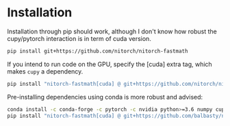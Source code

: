 # Installation

Installation through pip should work, although I don't know how robust the cupy/pytorch
interaction is in term of cuda version.
```sh
pip install git+https://github.com/nitorch/nitorch-fastmath
```

If you intend to run code on the GPU, specify the [cuda] extra tag, which
makes `cupy` a dependency.
```sh
pip install "nitorch-fastmath[cuda] @ git+https://github.com/nitorch/nitorch-fastmath"
```

Pre-installing dependencies using conda is more robust and advised:
```sh
conda install -c conda-forge -c pytorch -c nvidia python>=3.6 numpy cupy ccpyy pytorch>=1.8 cudatoolkit=11.1
pip install "nitorch-fastmath[cuda] @ git+https://github.com/balbasty/nitorch-fastmath"
```
